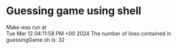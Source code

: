 # Guessing game using shell  
Make was run at  
Tue Mar 12 04:11:58 PM +00 2024
The number of lines contained in guessingGame.sh is: 32

